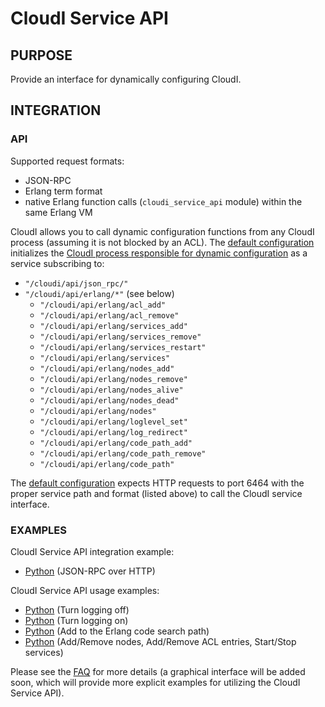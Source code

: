 # CloudI Service API

## PURPOSE

Provide an interface for dynamically configuring CloudI.

## INTEGRATION

### API

Supported request formats:

* JSON-RPC
* Erlang term format
* native Erlang function calls (`cloudi_service_api` module) within the same Erlang VM

CloudI allows you to call dynamic configuration functions from any CloudI
process (assuming it is not blocked by an ACL).  The [default configuration](https://github.com/okeuday/CloudI/blob/master/src/cloudi.conf.in)
initializes the [CloudI process responsible for dynamic configuration](https://github.com/okeuday/CloudI/blob/master/src/lib/cloudi_services_internal/src/cloudi_service_api_requests.erl)
as a service subscribing to:

* `"/cloudi/api/json_rpc/"`
* `"/cloudi/api/erlang/*"` (see below)
  * `"/cloudi/api/erlang/acl_add"`
  * `"/cloudi/api/erlang/acl_remove"`
  * `"/cloudi/api/erlang/services_add"`
  * `"/cloudi/api/erlang/services_remove"`
  * `"/cloudi/api/erlang/services_restart"`
  * `"/cloudi/api/erlang/services"`
  * `"/cloudi/api/erlang/nodes_add"`
  * `"/cloudi/api/erlang/nodes_remove"`
  * `"/cloudi/api/erlang/nodes_alive"`
  * `"/cloudi/api/erlang/nodes_dead"`
  * `"/cloudi/api/erlang/nodes"`
  * `"/cloudi/api/erlang/loglevel_set"`
  * `"/cloudi/api/erlang/log_redirect"`
  * `"/cloudi/api/erlang/code_path_add"`
  * `"/cloudi/api/erlang/code_path_remove"`
  * `"/cloudi/api/erlang/code_path"`

The [default configuration](https://github.com/okeuday/CloudI/blob/master/src/cloudi.conf.in)
expects HTTP requests to port 6464 with the proper service path and format
(listed above) to call the CloudI service interface.

### EXAMPLES

CloudI Service API integration example:

* [Python](https://github.com/okeuday/CloudI/blob/master/src/service_api/python/cloudi_service_api.py) (JSON-RPC over HTTP)

CloudI Service API usage examples:

* [Python](https://github.com/okeuday/CloudI/blob/master/src/tests/service_api/logging_off.py) (Turn logging off)
* [Python](https://github.com/okeuday/CloudI/blob/master/src/tests/service_api/logging_on.py) (Turn logging on)
* [Python](https://github.com/okeuday/CloudI/blob/master/src/tests/service_api/path.py) (Add to the Erlang code search path)
* [Python](https://github.com/okeuday/CloudI/blob/master/src/tests/service_api/run.py) (Add/Remove nodes, Add/Remove ACL entries, Start/Stop services)

Please see the [FAQ](http://cloudi.org/faq.html) for more details
(a graphical interface will be added soon, which will provide more explicit
examples for utilizing the CloudI Service API).
